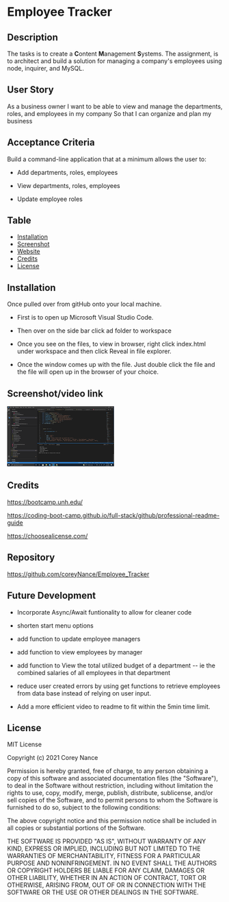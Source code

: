 # Employee Tracker

## Description

The tasks is to create a **C**ontent **M**anagement **S**ystems. The assignment, is to architect and build a solution for managing a company's employees using node, inquirer, and MySQL.

## User Story

As a business owner
I want to be able to view and manage the departments, roles, and employees in my company
So that I can organize and plan my business


## Acceptance Criteria
Build a command-line application that at a minimum allows the user to:

  * Add departments, roles, employees

  * View departments, roles, employees

  * Update employee roles


## Table

- [Installation](#installation)
- [Screenshot](#screenshot)
- [Website](#website)
- [Credits](#credits)
- [License](#license)

## Installation
Once pulled over from gitHub onto your local machine.
- First is to open up Microsoft Visual Studio Code.
    
- Then over on the side bar click ad folder to workspace
    
- Once you see on the files, to view in browser, right click index.html under workspace and then click Reveal in file explorer.
    
- Once the window comes up with the file. Just double click the file and the file will open up in the browser of your choice. 


## Screenshot/video link
[![Screenshot/video link](Assets/images/screenshot.png)](https://youtu.be/pUDFF4eHPfk)
<br>  


## Credits
https://bootcamp.unh.edu/ 
  
https://coding-boot-camp.github.io/full-stack/github/professional-readme-guide
  
https://choosealicense.com/
    
## Repository
https://github.com/coreyNance/Employee_Tracker


## Future Development

- Incorporate Async/Await funtionality to allow for cleaner code

- shorten start menu options

- add function to update employee managers

- add function to view employees by manager

- add function to View the total utilized budget of a department -- ie the combined salaries of all employees in that department

- reduce user created errors by using get functions to retrieve employees from data base instead of relying on user input. 

- Add a more efficient video to readme to fit within the 5min time limit.

## License

MIT License

Copyright (c)  2021  Corey Nance

Permission is hereby granted, free of charge, to any person obtaining a copy
of this software and associated documentation files (the "Software"), to deal
in the Software without restriction, including without limitation the rights
to use, copy, modify, merge, publish, distribute, sublicense, and/or sell
copies of the Software, and to permit persons to whom the Software is
furnished to do so, subject to the following conditions:

The above copyright notice and this permission notice shall be included in all
copies or substantial portions of the Software.

THE SOFTWARE IS PROVIDED "AS IS", WITHOUT WARRANTY OF ANY KIND, EXPRESS OR
IMPLIED, INCLUDING BUT NOT LIMITED TO THE WARRANTIES OF MERCHANTABILITY,
FITNESS FOR A PARTICULAR PURPOSE AND NONINFRINGEMENT. IN NO EVENT SHALL THE
AUTHORS OR COPYRIGHT HOLDERS BE LIABLE FOR ANY CLAIM, DAMAGES OR OTHER
LIABILITY, WHETHER IN AN ACTION OF CONTRACT, TORT OR OTHERWISE, ARISING FROM,
OUT OF OR IN CONNECTION WITH THE SOFTWARE OR THE USE OR OTHER DEALINGS IN THE
SOFTWARE.